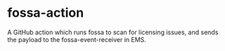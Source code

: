 # fossa-action
A GitHub action which runs fossa to scan for licensing issues, and sends the payload to the fossa-event-receiver in EMS.
